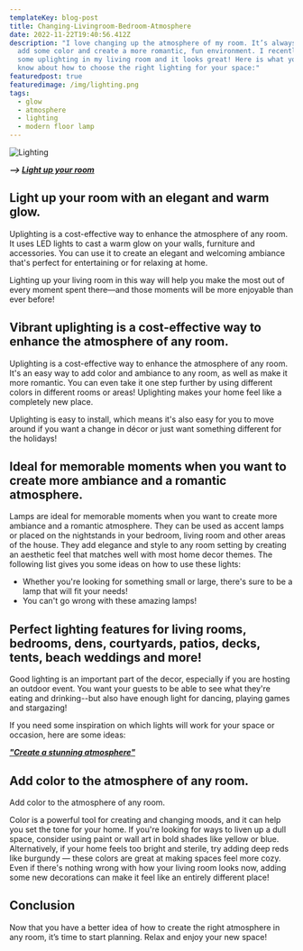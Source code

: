 ```yaml
---
templateKey: blog-post
title: Changing-Livingroom-Bedroom-Atmosphere
date: 2022-11-22T19:40:56.412Z
description: "I love changing up the atmosphere of my room. It’s always nice to
  add some color and create a more romantic, fun environment. I recently set up
  some uplighting in my living room and it looks great! Here is what you need to
  know about how to choose the right lighting for your space:"
featuredpost: true
featuredimage: /img/lighting.png
tags:
  - glow
  - atmosphere
  - lighting
  - modern floor lamp
---
```

![Lighting](/img/lighting.png "Lighting")

***\-﻿-> [Light up your room](https://amzn.to/3GCmZgq)***

## Light up your room with an elegant and warm glow.

Uplighting is a cost-effective way to enhance the atmosphere of any room. It uses LED lights to cast a warm glow on your walls, furniture and accessories. You can use it to create an elegant and welcoming ambiance that's perfect for entertaining or for relaxing at home.

Lighting up your living room in this way will help you make the most out of every moment spent there—and those moments will be more enjoyable than ever before!

## Vibrant uplighting is a cost-effective way to enhance the atmosphere of any room.

Uplighting is a cost-effective way to enhance the atmosphere of any room. It's an easy way to add color and ambiance to any room, as well as make it more romantic. You can even take it one step further by using different colors in different rooms or areas! Uplighting makes your home feel like a completely new place.

Uplighting is easy to install, which means it's also easy for you to move around if you want a change in décor or just want something different for the holidays!

## Ideal for memorable moments when you want to create more ambiance and a romantic atmosphere.

Lamps are ideal for memorable moments when you want to create more ambiance and a romantic atmosphere. They can be used as accent lamps or placed on the nightstands in your bedroom, living room and other areas of the house. They add elegance and style to any room setting by creating an aesthetic feel that matches well with most home decor themes. The following list gives you some ideas on how to use these lights:

* Whether you're looking for something small or large, there's sure to be a lamp that will fit your needs!
* You can't go wrong with these amazing lamps!

## Perfect lighting features for living rooms, bedrooms, dens, courtyards, patios, decks, tents, beach weddings and more!

Good lighting is an important part of the decor, especially if you are hosting an outdoor event. You want your guests to be able to see what they're eating and drinking--but also have enough light for dancing, playing games and stargazing!

If you need some inspiration on which lights will work for your space or occasion, here are some ideas:

***["﻿Create a stunning atmosphere"](https://amzn.to/3GCmZgq)***

## Add color to the atmosphere of any room.

Add color to the atmosphere of any room.

Color is a powerful tool for creating and changing moods, and it can help you set the tone for your home. If you're looking for ways to liven up a dull space, consider using paint or wall art in bold shades like yellow or blue. Alternatively, if your home feels too bright and sterile, try adding deep reds like burgundy — these colors are great at making spaces feel more cozy. Even if there's nothing wrong with how your living room looks now, adding some new decorations can make it feel like an entirely different place!

## Conclusion

Now that you have a better idea of how to create the right atmosphere in any room, it’s time to start planning. Relax and enjoy your new space!